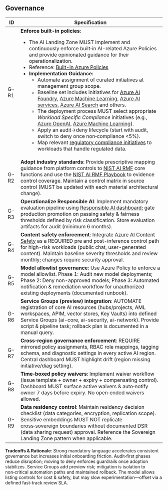 ## Governance

| ID   | Specification |
|------|--------------|
| G-R1 | **Enforce built-in policies**: <ul><li>The AI Landing Zone MUST implement and continuously enforce built‑in AI-related Azure Policies and provide opinionated guidance for their operationalization.</li><li>Reference: <a href="https://learn.microsoft.com/en-us/azure/governance/policy/samples/built-in-policies">Built-in Azure Policies</a></li><li><strong>Implementation Guidance:</strong><ul><li>Automate assignment of curated initiatives at management group scope.</li><li>Baseline set includes initiatives for <a href="https://learn.microsoft.com/en-us/azure/ai-services/policy-reference?context=%2Fazure%2Fai-studio%2Fcontext%2Fcontext">Azure AI Foundry</a>, <a href="https://learn.microsoft.com/en-us/azure/machine-learning/policy-reference">Azure Machine Learning</a>, <a href="https://learn.microsoft.com/en-us/azure/ai-services/policy-reference">Azure AI services</a>, <a href="https://learn.microsoft.com/en-us/azure/search/policy-reference">Azure AI Search</a> and others.</li><li>The deployment process MUST select appropriate <em>Workload Specific Compliance</em> initiatives (e.g., <a href="https://www.azadvertizer.net/azpolicyinitiativesadvertizer/Enforce-Guardrails-OpenAI.html">Azure OpenAI</a>, <a href="https://www.azadvertizer.net/azpolicyinitiativesadvertizer/Enforce-Guardrails-MachineLearning.html">Azure Machine Learning</a>).</li><li>Apply an audit-&gt;deny lifecycle (start with audit, switch to deny once non‑compliance &lt;5%).</li><li>Map relevant <a href="https://learn.microsoft.com/en-us/azure/governance/policy/samples/#regulatory-compliance">regulatory compliance initiatives</a> to workloads that handle regulated data.</li></ul></li></ul> |
| G-R2 | **Adopt industry standards**: Provide prescriptive mapping guidance from platform controls to [NIST AI RMF](https://nvlpubs.nist.gov/nistpubs/ai/NIST.AI.100-1.pdf) core functions and use the [NIST AI RMF Playbook](https://airc.nist.gov/AI_RMF_Knowledge_Base/Playbook) to evidence control coverage. Maintain a control matrix in source control (MUST be updated with each material architectural change). |
| G-R3 | **Operationalize Responsible AI**: Implement mandatory evaluation pipeline using [Responsible AI dashboard](https://learn.microsoft.com/en-us/azure/machine-learning/concept-responsible-ai-dashboard); gate production promotion on passing safety & fairness thresholds defined by risk classification. Store evaluation artifacts for audit (minimum 6 months). |
| G-R4 | **Content safety enforcement**: Integrate [Azure AI Content Safety](https://learn.microsoft.com/en-us/azure/ai-services/content-safety/overview) as a REQUIRED pre and post-inference control path for high-risk workloads (public chat, user-generated content). Maintain baseline severity thresholds and review monthly; changes require security approval. |
| G-R5 | **Model allowlist governance**: Use Azure Policy to enforce a model allowlist. Phase 1: Audit new model deployments; Phase 2: Deny non-approved models; Phase 3: Automated notification & remediation workflow for unauthorized existing deployments (documented runbook). |
| G-R6 | **Service Groups (preview) integration**: AUTOMATE registration of core AI resources (hubs/projects, AML workspaces, APIM, vector stores, Key Vaults) into defined Service Groups (ai-core, ai-security, ai-network). Provide script & pipeline task; rollback plan is documented in a manual query. |
| G-R7 | **Cross‑region governance enforcement**: REQUIRE mirrored policy assignments, RBAC role mappings, tagging schema, and diagnostic settings in every active AI region. Central dashboard MUST highlight drift (region missing initiative/diag setting). |
| G-R8 | **Time‑boxed policy waivers**: Implement waiver workflow (issue template + owner + expiry + compensating control). Dashboard MUST surface active waivers & auto‑notify owner 7 days before expiry. No open‑ended waivers allowed. |
| G-R9 | **Data residency control**: Maintain residency decision checklist (data categories, encryption, replication scope). Sensitive embeddings MUST NOT replicate cross‑sovereign boundaries without documented DSR (data sharing request) approval. Reference the Sovereign Landing Zone pattern when applicable. |

**Tradeoffs & Rationale**: Strong mandatory language accelerates consistent governance but increases initial onboarding friction. Audit‑first phases reduce disruption; moving to deny enforces guardrails once adoption stabilizes. Service Groups add preview risk; mitigation is isolation to non‑critical automation paths and maintained rollback. The model allows listing controls for cost & safety, but may slow experimentation—offset via a defined fast-track review SLA.


